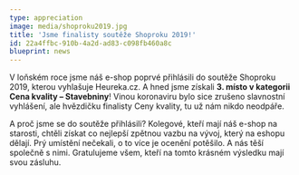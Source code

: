 ```yaml
---
type: appreciation
image: media/shoproku2019.jpg
title: 'Jsme finalisty soutěže Shoproku 2019!'
id: 22a4ffbc-910b-4a2d-ad83-c098fb460a8c
blueprint: news
---
```

<p>V loňském roce jsme náš e-shop poprvé přihlásili do soutěže Shoproku 2019, kterou vyhlašuje Heureka.cz. A hned jsme získali <strong>3. místo v kategorii Cena kvality – Stavebniny</strong>! Vinou koronaviru bylo sice zrušeno slavnostní vyhlášení, ale hvězdičku finalisty Ceny kvality, tu už nám nikdo neodpáře.
</p>
<p> A proč jsme se do soutěže přihlásili? Kolegové, kteří mají náš e-shop na starosti, chtěli získat co nejlepší zpětnou vazbu na vývoj, který na eshopu dělají. Prý umístění nečekali, o to více je ocenění potěšilo. A nás těší společně s nimi. Gratulujeme všem, kteří na tomto krásném výsledku mají svou zásluhu.
</p>